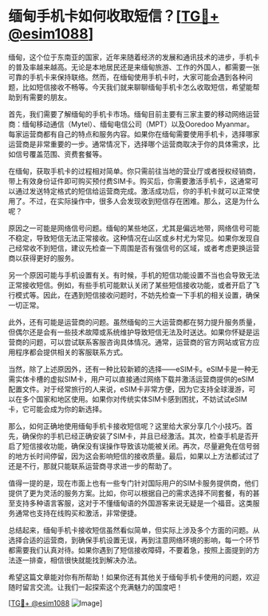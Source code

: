# 缅甸手机卡如何收取短信？[[TG💪+ @esim1088](https://t.me/s/esim1088)]

缅甸，这个位于东南亚的国家，近年来随着经济的发展和通讯技术的进步，手机卡的普及率越来越高。无论是本地居民还是来缅甸旅游、工作的外国人，都需要一张可靠的手机卡来保持联络。然而，在缅甸使用手机卡时，大家可能会遇到各种问题，比如短信接收不畅等。今天我们就来聊聊缅甸手机卡怎么收取短信，希望能帮助到有需要的朋友。

首先，我们需要了解缅甸的手机卡市场。缅甸目前主要有三家主要的移动网络运营商：缅甸移动通信（Mytel）、缅甸电信公司（MPT）以及Ooredoo Myanmar。每家运营商都有自己的特点和服务内容。如果你在缅甸需要使用手机卡，选择哪家运营商是非常重要的一步。通常情况下，选择哪个运营商取决于你的具体需求，比如信号覆盖范围、资费套餐等。

在缅甸，获取手机卡的过程相对简单。你只需前往当地的营业厅或者授权经销商，带上有效身份证件即可购买预付费SIM卡。购买后，你需要激活手机卡，这通常可以通过发送特定格式的短信给运营商完成。激活成功后，你的手机卡就可以正常使用了。不过，在实际操作中，很多人会发现收到短信存在困难。那么，这是为什么呢？

原因之一可能是网络信号问题。缅甸的某些地区，尤其是偏远地带，网络信号可能不稳定，导致短信无法正常接收。这种情况在山区或乡村尤为常见。如果你发现自己经常收不到短信，建议先检查一下周围是否有强信号的区域，或者考虑更换运营商以获得更好的服务。

另一个原因可能与手机设置有关。有时候，手机的短信功能设置不当也会导致无法正常接收短信。例如，有些手机可能默认关闭了某些短信接收功能，或者开启了飞行模式等。因此，在遇到短信接收问题时，不妨先检查一下手机的相关设置，确保一切正常。

此外，还有可能是运营商的问题。虽然缅甸的三大运营商都在努力提升服务质量，但偶尔还是会有一些技术故障或系统维护导致短信无法及时送达。如果你怀疑是运营商的问题，可以尝试联系客服咨询具体情况。通常，运营商的官方网站或官方应用程序都会提供相关的客服联系方式。

当然，除了上述原因外，还有一种比较新颖的选择——eSIM卡。eSIM卡是一种无需实体卡槽的虚拟SIM卡，用户可以直接通过网络下载并激活运营商提供的eSIM配置文件。对于经常旅行的人来说，eSIM卡非常方便，因为它支持全球漫游，可以在多个国家和地区使用。如果你对传统实体SIM卡感到困扰，不妨试试eSIM卡，它可能会成为你的新选择。

那么，如何正确地使用缅甸手机卡接收短信呢？这里给大家分享几个小技巧。首先，确保你的手机已经正确安装了SIM卡，并且已经激活。其次，检查手机是否开启了短信接收功能，确保没有误操作导致该功能被关闭。再次，尽量避免在信号弱的地方长时间停留，因为这会影响短信的接收质量。最后，如果以上方法都试过了还是不行，那就只能联系运营商寻求进一步的帮助了。

值得一提的是，现在市面上也有一些专门针对国际用户的SIM卡服务提供商，他们提供了更为灵活的服务方案。比如，你可以根据自己的需求选择不同套餐，有的甚至支持多种语言客服，这对于不懂缅甸语的外国游客来说无疑是一个福音。这类服务通常也支持在线购买和激活，非常便捷。

总结起来，缅甸手机卡接收短信虽然看似简单，但实际上涉及多个方面的问题。从选择合适的运营商，到确保手机设置无误，再到注意网络环境的影响，每一个环节都需要我们认真对待。如果你遇到了短信接收障碍，不要着急，按照上面提到的方法逐一排查，相信很快就能找到解决办法。

希望这篇文章能对你有所帮助！如果你还有其他关于缅甸手机卡使用的问题，欢迎随时留言交流。让我们一起探索这个充满魅力的国度吧！

[[TG💪+ @esim1088](https://t.me/s/esim1088) ![Image](https://i.postimg.cc/4NQfJmqS/Snipaste-2025-05-13-00-14-12.png)]
